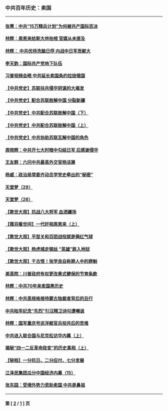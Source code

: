 ### 中共百年历史：卖国
---
#### [张菁：中共“15万精兵计划”为何被共产国际否决](../../pages/nf1176117/n13967677.md?08010430) 
#### [林辉：周恩来给斯大林抬棺 官媒从未提及](../../pages/nf1176117/n13961173.md?08010430) 
#### [林辉： 中共优待洗脑日俘 内战中日军贡献大](../../pages/nf1176117/n13624644.md?08010430) 
#### [李天韵：国际共产党地下队伍](../../pages/nf1176117/n13611808.md?08010430) 
#### [习普视频会晤 中共延长卖国条约拉拢俄国](../../pages/nf1176117/n13060971.md?08010430) 
#### [【中共党史】苏联扶共侵华阴谋的大揭发](../../pages/nf1176117/n13056050.md?08010430) 
#### [【中共党史】配合苏联肢解中国 分裂新疆](../../pages/nf1176117/n13040700.md?08010430) 
#### [【中共党史】中共配合苏联肢解中国（下）](../../pages/nf1176117/n13035660.md?08010430) 
#### [【中共党史】中共配合苏联肢解中国（上）](../../pages/nf1176117/n13030262.md?08010430) 
#### [【中共党史】中共协助苏联瓦解中国的角色](../../pages/nf1176117/n13018109.md?08010430) 
#### [周晓辉：中共开七大时暗中勾结日军 后感谢侵华](../../pages/nf1176117/n12921960.md?08010430) 
#### [王友群：六问中共最高外交官杨洁篪](../../pages/nf1176117/n12836495.md?08010430) 
#### [杨威：政治局常委齐动员学党史牵出的“秘密”](../../pages/nf1176117/n12764642.md?08010430) 
#### [天堂梦（29）](../../pages/nf1176117/n12408465.md?08010430) 
#### [天堂梦（28）](../../pages/nf1176117/n12408309.md?08010430) 
#### [【欺世大观】抗战八大将军 血洒疆场](../../pages/nf1176117/n12357044.md?08010430) 
#### [【薇羽看世间】一代奸相周恩来（上）](../../pages/nf1176117/n12401109.md?08010430) 
#### [【欺世大观】平型关和百团战役就是俩红气球](../../pages/nf1176117/n12359157.md?08010430) 
#### [【欺世大观】杨虎城走钢丝 “英雄”跌入地狱](../../pages/nf1176117/n12358840.md?08010430) 
#### [【欺世大观】千古恨！张学良自称罪人中的罪魁](../../pages/nf1176117/n12358629.md?08010430) 
#### [美高院：川普政府有权更改奥式健保的节育条款](../../pages/nf1176117/n12242171.md?08010430) 
#### [林辉：中共70年来卖国黑历史](../../pages/nf1176117/n11552181.md?08010430) 
#### [林辉：中共高规格接待蒙古独裁者背后的丑行](../../pages/nf1176117/n11225005.md?08010430) 
#### [中共陆军纪念“先烈”引汪精卫诗句遭嘲讽](../../pages/nf1176117/n11153345.md?08010430) 
#### [林辉：国军重庆号巡洋舰官兵投共后的苦难](../../pages/nf1176117/n10997801.md?08010430) 
#### [中共进入联合国与尼克松访华内幕（上）](../../pages/nf1176117/n10138788.md?08010430) 
#### [揭秘“四一二反革命政变”的历史真相（上）](../../pages/nf1176117/n9996650.md?08010430) 
#### [【秘档】一分抗日、二分应付、七分发展](../../pages/nf1176117/n9331484.md?08010430) 
#### [江泽民集团瓜分中国经济内幕（15）](../../pages/nf1176117/n9268584.md?08010430) 
#### [张东园：受境外势力资助卖国 中共是鼻祖](../../pages/nf1176117/n9272480.md?08010430) 

---
#### 第 [ [2](./2.md?08010430) / [1](./1.md?08010430) ] 页
